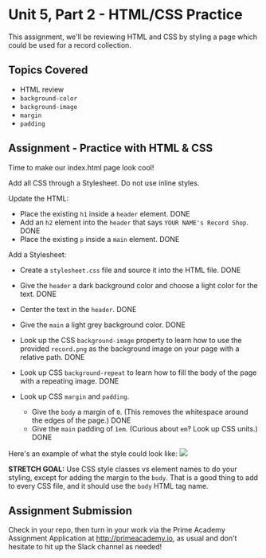 # Unit 5, Part 2 - HTML/CSS Practice

This assignment, we'll be reviewing HTML and CSS by styling a page which could be used for a record collection.

## Topics Covered

- HTML review
- `background-color`
- `background-image`
- `margin`
- `padding`

## Assignment - Practice with HTML & CSS

Time to make our index.html page look cool!

Add all CSS through a Stylesheet. Do not use inline styles.

Update the HTML:

- Place the existing `h1` inside a `header` element. 
DONE
- Add an `h2` element into the `header` that says `YOUR NAME's Record Shop`.
DONE
- Place the existing `p` inside a `main` element.
DONE

Add a Stylesheet:

- Create a `stylesheet.css` file and source it into the HTML file.
DONE

- Give the `header` a dark background color and choose a light  color for the text.
DONE

- Center the text in the `header`.
DONE

- Give the `main` a light grey background color.
DONE

- Look up the CSS `background-image` property to learn how to use the provided `record.png` as the background image on your page with a relative path.
DONE

- Look up CSS `background-repeat` to learn how to fill the body of the page with a repeating image.
DONE

- Look up CSS `margin` and `padding`. 
  - Give the `body` a margin of `0`. (This removes the whitespace around the edges of the page.) 
  DONE
  - Give the `main` padding of `1em`. (Curious about `em`? Look up CSS units.)
  DONE

Here's an example of what the style could look like:
<img src="./example.png">

__STRETCH GOAL:__ Use CSS style classes vs element names to do your styling, except for adding the margin to the `body`. That is a good thing to add to every CSS file, and it should use the `body` HTML tag name.

## Assignment Submission
Check in your repo, then turn in your work via the Prime Academy Assignment Application at http://primeacademy.io, as usual and don't hesitate to hit up the Slack channel as needed!
